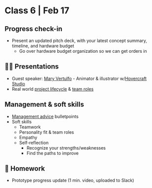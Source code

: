 # Class 6 | Feb 17

## Progress check-in

- Present an updated pitch deck, with your latest concept summary, timeline, and hardware budget
  - Go over hardware budget organization so we can get orders in

## 👨‍🏫 Presentations

- Guest speaker: [Mary Vertulfo](https://www.maryvertulfo.com/) - Animator & illustrator w/[Hovercraft Studio](https://hovercraftstudio.com/)
- Real world [project lifecycle](../docs/project-management.md) & [team roles](../docs/roles-responsibilities.md)

## Management & soft skills

- [Management advice](../docs/management-advice.md) bulletpoints
- Soft skills
  - Teamwork
  - Personality fit & team roles
  - Empathy
  - Self-reflection 
    - Recognize your strengths/weaknesses
    - Find the paths to improve

## 📝 Homework

- Prototype progress update (1 min. video, uploaded to Slack)